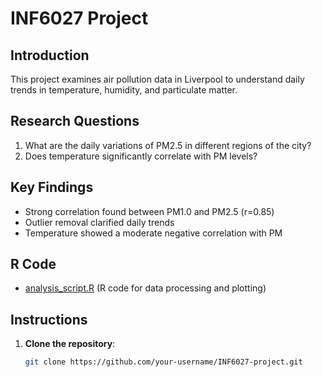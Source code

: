 # INF6027 Project

## Introduction
This project examines air pollution data in Liverpool to understand daily trends in temperature, humidity, and particulate matter.

## Research Questions
1. What are the daily variations of PM2.5 in different regions of the city?
2. Does temperature significantly correlate with PM levels?

## Key Findings
- Strong correlation found between PM1.0 and PM2.5 (r=0.85)
- Outlier removal clarified daily trends
- Temperature showed a moderate negative correlation with PM

## R Code
- [analysis_script.R](analysis_script.R) (R code for data processing and plotting)

## Instructions
1. **Clone the repository**:
   ```bash
   git clone https://github.com/your-username/INF6027-project.git
